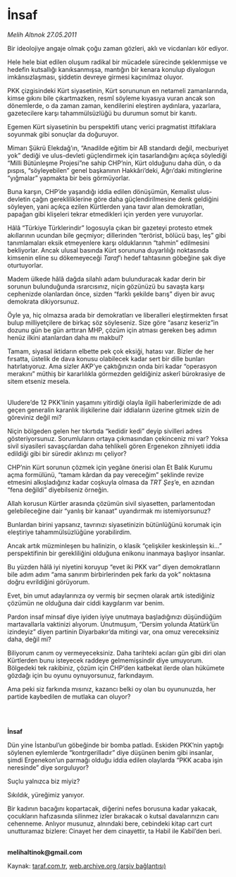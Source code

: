 # İnsaf

*Melih Altınok 27.05.2011*

<div class="yazi"><p>Bir ideolojiye angaje olmak çoğu zaman gözleri, aklı ve vicdanları kör ediyor. </p>
<p>Hele hele biat edilen oluşum radikal bir mücadele sürecinde şeklenmişse ve hedefin kutsallığı kanıksanmışsa, mantığın bir kenara konulup diyalogun imkânsızlaşması, şiddetin devreye girmesi kaçınılmaz oluyor.</p>
<p>PKK çizgisindeki Kürt siyasetinin, Kürt sorununun en netameli zamanlarında, kimse gıkını bile çıkartmazken, resmî söyleme kıyasıya vuran ancak son dönemlerde, o da zaman zaman, kendilerini eleştiren aydınlara, yazarlara, gazetecilere karşı tahammülsüzlüğü bu durumun somut bir kanıtı.</p>
<p>Egemen Kürt siyasetinin bu perspektifi utanç verici pragmatist ittifaklara soyunmak gibi sonuçlar da doğuruyor.</p>
<p>Mimarı Şükrü Elekdağ’ın, “Anadilde eğitim bir AB standardı değil, mecburiyet yok” dediği ve ulus-devleti güçlendirmek için tasarlandığını açıkça söylediği “Milli Bütünleşme Projesi”ne sahip CHP’nin, Kürt olduğunu daha dün, o da pıspıs, “söyleyebilen” genel başkanının Hakkâri’deki, Ağrı’daki mitinglerine “yığmalar” yapmakta bir beis görmüyorlar.</p>
<p>Buna karşın, CHP’de yaşandığı iddia edilen dönüşümün, Kemalist ulus-devletin çağın gerekliliklerine göre daha güçlendirilmesine denk geldiğini söyleyen, yani açıkça ezilen Kürtlerden yana tavır alan demokratları, papağan gibi klişeleri tekrar etmedikleri için yerden yere vuruyorlar.</p>
<p>Hâlâ “Türkiye Türklerindir” logosuyla çıkan bir gazeteyi protesto etmek akıllarının ucundan bile geçmiyor; dillerinden “terörist, bölücü başı, leş” gibi tanımlamaları eksik etmeyenlere karşı olduklarının “tahmin” edilmesini bekliyorlar. Ancak ulusal basında Kürt sorununa duyarlılığı noktasında kimsenin eline su dökemeyeceği <i>Taraf</i>’ı hedef tahtasının göbeğine şak diye oturtuyorlar.</p>
<p>Madem ülkede hâlâ dağda silahlı adam bulunduracak kadar derin bir sorunun bulunduğunda ısrarcısınız, niçin gözünüzü bu savaşta karşı cephenizde olanlardan önce, sizden “farklı şekilde barış” diyen bir avuç demokrata dikiyorsunuz.</p>
<p>Öyle ya, hiç olmazsa arada bir demokratları ve liberalleri eleştirmekten fırsat bulup milliyetçilere de birkaç söz söyleseniz. Size göre “asarız keseriz”in dozunu gün be gün arttıran MHP, çözüm için atması gereken beş adımın henüz ilkini atanlardan daha mı makbul?</p>
<p>Tamam, siyasal iktidarın elbette pek çok eksiği, hatası var. Bizler de her fırsatta, üstelik de dava konusu olabilecek kadar sert bir dille bunları hatırlatıyoruz. Ama sizler AKP’ye çaktığınızın onda biri kadar “operasyon merakını” müthiş bir kararlılıkla görmezden geldiğiniz askerî bürokrasiye de sitem etseniz mesela.</p>
<p> <br/>Uludere’de 12 PKK’linin yaşamını yitirdiği olayla ilgili haberlerimizde de adı geçen generalin karanlık ilişkilerine dair iddiaların üzerine gitmek sizin de göreviniz değil mi? </p>
<p>Niçin bölgeden gelen her tıkırtıda “kedidir kedi” deyip sivilleri adres gösteriyorsunuz. Sorumluların ortaya çıkmasından çekinceniz mi var? Yoksa sivil siyasileri savaşçılardan daha tehlikeli gören Ergenekon zihniyeti iddia edildiği gibi bir süredir aklınızı mı çeliyor?</p>
<p>CHP’nin Kürt sorunun çözmek için yegâne önerisi olan Et Balık Kurumu açma formülünü, “tamam kârdan da pay vereceğim” şeklinde revize etmesini alkışladığınız kadar coşkuyla olmasa da <i>TRT Şeş</i>’e, en azından “fena değildi” diyebilseniz örneğin. </p>
<p>Allah korusun Kürtler arasında çözümün sivil siyasetten, parlamentodan gelebileceğine dair “yanlış bir kanaat” uyandırmak mı istemiyorsunuz?</p>
<p>Bunlardan birini yapsanız, tavrınızı siyasetinizin bütünlüğünü korumak için eleştiriye tahammülsüzlüğüne yorabilirdim.</p>
<p>Ancak artık müzminleşen bu halinizin, o klasik “çelişkiler keskinleşsin ki...” perspektifinin bir gerekliliğini olduğuna enikonu inanmaya başlıyor insanlar.</p>
<p>Bu yüzden hâlâ iyi niyetini koruyup “evet iki PKK var” diyen demokratların bile adım adım “ama sanırım birbirlerinden pek farkı da yok” noktasına doğru evrildiğini görüyorum.</p>
<p>Evet, bin umut adaylarınıza oy vermiş bir seçmen olarak artık istediğiniz çözümün ne olduğuna dair ciddi kaygılarım var benim.</p>
<p>Pardon insaf minsaf diye iyiden iyiye unutmaya başladığınızı düşündüğüm martavallarla vaktinizi alıyorum. Unutmuşum, “Dersim yolunda Atatürk’ün izindeyiz” diyen partinin Diyarbakır’da mitingi var, ona omuz vereceksiniz daha, değil mi?</p>
<p>Biliyorum canım oy vermeyeceksiniz. Daha tarihteki acıları gün gibi diri olan Kürtlerden bunu isteyecek raddeye gelmemişsindir diye umuyorum. Bölgedeki tek rakibiniz, çözüm için CHP’den katbekat ilerde olan hükümete gözdağı için bu oyunu oynuyorsunuz, farkındayım.</p>
<p>Ama peki siz farkında mısınız, kazancı belki oy olan bu oyununuzda, her partide kaybedilen de mutlaka can oluyor?</p>
<p><b> </b></p>
<p><b><br/>İnsaf</b></p>
<p>Dün yine İstanbul’un göbeğinde bir bomba patladı. Eskiden PKK’nin yaptığı söylenen eylemlerde “kontrgerilladır” diye düşünen benim gibi insanlar, şimdi Ergenekon’un parmağı olduğu iddia edilen olaylarda “PKK acaba işin neresinde” diye sorguluyor? </p>
<p>Suçlu yalnızca biz miyiz? </p>
<p>Sıkıldık, yüreğimiz yanıyor. </p>
<p>Bir kadının bacağını kopartacak, diğerini nefes borusuna kadar yakacak, çocukların hafızasında silinmez izler bırakacak o kutsal davalarınızın canı cehenneme. Anlıyor musunuz, alnındaki bere, cebindeki kitap cart curt unutturamaz bizlere: Cinayet her dem cinayettir, ta Habil ile Kabil’den beri.</p>
<p><b><br/>melihaltinok@gmail.com</b></p>
</div>

Kaynak: [taraf.com.tr](http://www.taraf.com.tr/melih-altinok/makale-insaf-2.htm), [web.archive.org (arşiv bağlantısı)](http://web.archive.org/web/20131114005918/http://www.taraf.com.tr/melih-altinok/makale-insaf-2.htm)
